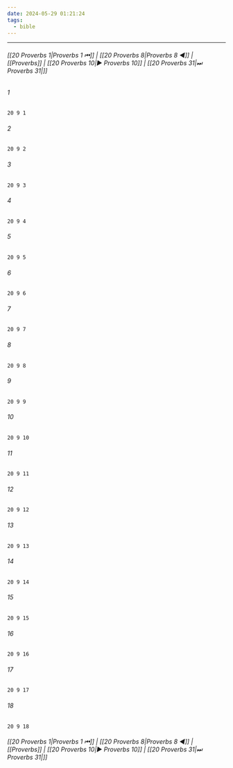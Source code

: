 ```yaml
---
date: 2024-05-29 01:21:24
tags:
  - bible
---
```

___

###### [[20 Proverbs 1|Proverbs 1 ⏮]] | [[20 Proverbs 8|Proverbs 8 ◀]] | [[Proverbs]] | [[20 Proverbs 10|▶ Proverbs 10]] | [[20 Proverbs 31|⏭ Proverbs 31|]]

###### 1
``` verse
20 9 1 
```
###### 2
``` verse
20 9 2 
```
###### 3
``` verse
20 9 3 
```
###### 4
``` verse
20 9 4 
```
###### 5
``` verse
20 9 5 
```
###### 6
``` verse
20 9 6 
```
###### 7
``` verse
20 9 7 
```
###### 8
``` verse
20 9 8 
```
###### 9
``` verse
20 9 9 
```
###### 10
``` verse
20 9 10 
```
###### 11
``` verse
20 9 11 
```
###### 12
``` verse
20 9 12 
```
###### 13
``` verse
20 9 13 
```
###### 14
``` verse
20 9 14 
```
###### 15
``` verse
20 9 15 
```
###### 16
``` verse
20 9 16 
```
###### 17
``` verse
20 9 17 
```
###### 18
``` verse
20 9 18 
```

###### [[20 Proverbs 1|Proverbs 1 ⏮]] | [[20 Proverbs 8|Proverbs 8 ◀]] | [[Proverbs]] | [[20 Proverbs 10|▶ Proverbs 10]] | [[20 Proverbs 31|⏭ Proverbs 31|]]

